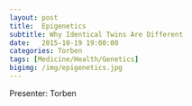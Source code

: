 ```yaml
---
layout: post
title:  Epigenetics
subtitle: Why Identical Twins Are Different
date:   2015-10-19 19:00:00
categories: Torben
tags: [Medicine/Health/Genetics]
bigimg: /img/epigenetics.jpg
---
```


Presenter: Torben

